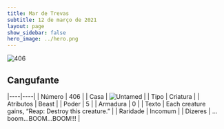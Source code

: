 ```yaml
---
title: Mar de Trevas
subtitle: 12 de março de 2021
layout: page
show_sidebar: false
hero_image: ../hero.png
---
```


![406](https://cdn.keyforgegame.com/media/card_front/pt/496_406_782H888XQ93V_pt.png)

## Cangufante

|----|----|
| Número | 406 |
| Casa | ![Untamed](https://archonarcana.com/images/thumb/b/bd/Untamed.png/22px-Untamed.png "Indomados") |
| Tipo | Criatura |
| Atributos | Beast |
| Poder | 5 |
| Armadura | 0 |
| Texto | Each creature gains, “Reap: Destroy this creature.” |
| Raridade | Incomum |
| Dizeres | …boom…BOOM…BOOM!!! |
